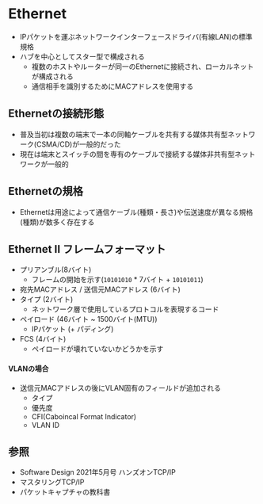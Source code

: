 # Ethernet
- IPパケットを運ぶネットワークインターフェースドライバ(有線LAN)の標準規格
- ハブを中心としてスター型で構成される
  - 複数のホストやルーターが同一のEthernetに接続され、ローカルネットが構成される
  - 通信相手を識別するためにMACアドレスを使用する

## Ethernetの接続形態
- 普及当初は複数の端末で一本の同軸ケーブルを共有する媒体共有型ネットワーク(CSMA/CD)が一般的だった
- 現在は端末とスイッチの間を専有のケーブルで接続する媒体非共有型ネットワークが一般的

## Ethernetの規格
- Ethernetは用途によって通信ケーブル(種類・長さ)や伝送速度が異なる規格(種類)が数多く存在する

## Ethernet II フレームフォーマット
- プリアンブル(8バイト)
  - フレームの開始を示す(`10101010` * 7バイト + `10101011`)
- 宛先MACアドレス / 送信元MACアドレス (6バイト)
- タイプ (2バイト)
  - ネットワーク層で使用しているプロトコルを表現するコード
- ペイロード (46バイト ~ 1500バイト(MTU))
  - IPパケット (+ パディング)
- FCS (4バイト)
  - ペイロードが壊れていないかどうかを示す

#### VLANの場合
- 送信元MACアドレスの後にVLAN固有のフィールドが追加される
  - タイプ
  - 優先度
  - CFI(Caboincal Format Indicator)
  - VLAN ID

## 参照
- Software Design 2021年5月号 ハンズオンTCP/IP
- マスタリングTCP/IP
- パケットキャプチャの教科書
